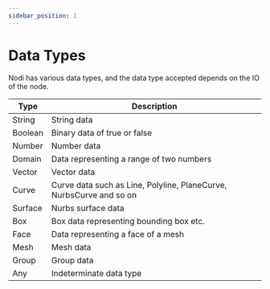 ```yaml
---
sidebar_position: 1
---
```


# Data Types

Nodi has various data types, and the data type accepted depends on the IO of the node.

| Type | Description |
| ---- | ---- |
| String | String data |
| Boolean | Binary data of true or false |
| Number | Number data |
| Domain | Data representing a range of two numbers |
| Vector | Vector data |
| Curve | Curve data such as Line, Polyline, PlaneCurve, NurbsCurve and so on |
| Surface | Nurbs surface data |
| Box | Box data representing bounding box etc. |
| Face | Data representing a face of a mesh |
| Mesh | Mesh data |
| Group | Group data |
| Any | Indeterminate data type |
